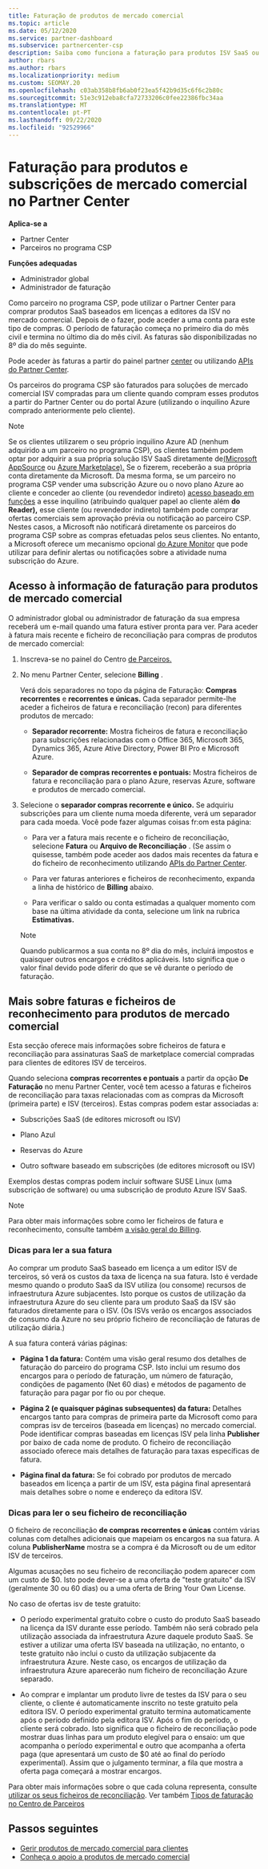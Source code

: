 ```yaml
---
title: Faturação de produtos de mercado comercial
ms.topic: article
ms.date: 05/12/2020
ms.service: partner-dashboard
ms.subservice: partnercenter-csp
description: Saiba como funciona a faturação para produtos ISV SaaS ou subscrições compradas para clientes do mercado comercial dentro do Partner Center.
author: rbars
ms.author: rbars
ms.localizationpriority: medium
ms.custom: SEOMAY.20
ms.openlocfilehash: c03ab358b8fb6ab0f23ea5f42b9d35c6f6c2b80c
ms.sourcegitcommit: 51e3c912eba8cfa72733206c0fee22386fbc34aa
ms.translationtype: MT
ms.contentlocale: pt-PT
ms.lasthandoff: 09/22/2020
ms.locfileid: "92529966"
---
```

# <a name="billing-for-commercial-marketplace-products-and-subscriptions-in-partner-center"></a>Faturação para produtos e subscrições de mercado comercial no Partner Center

**Aplica-se a**

- Partner Center
- Parceiros no programa CSP

**Funções adequadas**

- Administrador global
- Administrador de faturação

Como parceiro no programa CSP, pode utilizar o Partner Center para comprar produtos SaaS baseados em licenças a editores da ISV no mercado comercial. Depois de o fazer, pode aceder a uma conta para este tipo de compras. O período de faturação começa no primeiro dia do mês civil e termina no último dia do mês civil. As faturas são disponibilizadas no 8º dia do mês seguinte.

Pode aceder às faturas a partir do painel partner [center](https://partner.microsoft.com/dashboard/) ou utilizando [APIs do Partner Center](/partner-center/develop/).

Os parceiros do programa CSP são faturados para soluções de mercado comercial ISV compradas para um cliente quando compram esses produtos a partir do Partner Center ou do portal Azure (utilizando o inquilino Azure comprado anteriormente pelo cliente).

>[!NOTE]
>Se os clientes utilizarem o seu próprio inquilino Azure AD (nenhum adquirido a um parceiro no programa CSP), os clientes também podem optar por adquirir a sua própria solução ISV SaaS diretamente de[(Microsoft AppSource](https://appsource.microsoft.com/) ou [Azure Marketplace).](https://azuremarketplace.microsoft.com/) Se o fizerem, receberão a sua própria conta diretamente da Microsoft. Da mesma forma, se um parceiro no programa CSP vender uma subscrição Azure ou o novo plano Azure ao cliente e conceder ao cliente (ou revendedor indireto) [acesso baseado em funções](/azure/role-based-access-control/built-in-roles) a esse inquilino (atribuindo qualquer papel ao cliente além **do Reader),** esse cliente (ou revendedor indireto) também pode comprar ofertas comerciais sem aprovação prévia ou notificação ao parceiro CSP. Nestes casos, a Microsoft não notificará diretamente os parceiros do programa CSP sobre as compras efetuadas pelos seus clientes. No entanto, a Microsoft oferece um mecanismo opcional [do Azure Monitor](/azure/azure-monitor/platform/alerts-activity-log) que pode utilizar para definir alertas ou notificações sobre a atividade numa subscrição do Azure.

## <a name="access-billing-information-for-commercial-marketplace-products"></a>Acesso à informação de faturação para produtos de mercado comercial

O administrador global ou administrador de faturação da sua empresa receberá um e-mail quando uma fatura estiver pronta para ver. Para aceder à fatura mais recente e ficheiro de reconciliação para compras de produtos de mercado comercial:

1. Inscreva-se no painel do Centro [de Parceiros.](https://partner.microsoft.com/dashboard/)

2. No menu Partner Center, selecione **Billing** . 

    Verá dois separadores no topo da página de Faturação: **Compras recorrentes** e **recorrentes e únicas.** Cada separador permite-lhe aceder a ficheiros de fatura e reconciliação (recon) para diferentes produtos de mercado:

    - **Separador recorrente:** Mostra ficheiros de fatura e reconciliação para subscrições relacionadas com o Office 365, Microsoft 365, Dynamics 365, Azure Ative Directory, Power BI Pro e Microsoft Azure.

    - **Separador de compras recorrentes e pontuais:** Mostra ficheiros de fatura e reconciliação para o plano Azure, reservas Azure, software e produtos de mercado comercial.
  
3. Selecione o **separador compras recorrente e único.** Se adquiriu subscrições para um cliente numa moeda diferente, verá um separador para cada moeda. Você pode fazer algumas coisas fr:om esta página:

    - Para ver a fatura mais recente e o ficheiro de reconciliação, selecione **Fatura** ou **Arquivo de Reconciliação** . (Se assim o quisesse, também pode aceder aos dados mais recentes da fatura e do ficheiro de reconhecimento utilizando [APIs do Partner Center](/partner-center/develop/).

    - Para ver faturas anteriores e ficheiros de reconhecimento, expanda a linha de histórico de **Billing** abaixo.

    - Para verificar o saldo ou conta estimadas a qualquer momento com base na última atividade da conta, selecione um link na rubrica **Estimativas.**  

    >[!NOTE]
    > Quando publicarmos a sua conta no 8º dia do mês, incluirá impostos e quaisquer outros encargos e créditos aplicáveis. Isto significa que o valor final devido pode diferir do que se vê durante o período de faturação.

## <a name="more-about-invoices-and-recon-files-for-commercial-marketplace-products"></a>Mais sobre faturas e ficheiros de reconhecimento para produtos de mercado comercial

Esta secção oferece mais informações sobre ficheiros de fatura e reconciliação para assinaturas SaaS de marketplace comercial compradas para clientes de editores ISV de terceiros.

Quando seleciona **compras recorrentes e pontuais** a partir da opção **De Faturação** no menu Partner Center, você tem acesso a faturas e ficheiros de reconciliação para taxas relacionadas com as compras da Microsoft (primeira parte) e ISV (terceiros). Estas compras podem estar associadas a:

- Subscrições SaaS (de editores microsoft ou ISV)

- Plano Azul

- Reservas do Azure

- Outro software baseado em subscrições (de editores microsoft ou ISV)

Exemplos destas compras podem incluir software SUSE Linux (uma subscrição de software) ou uma subscrição de produto Azure ISV SaaS.

>[!NOTE]
> Para obter mais informações sobre como ler ficheiros de fatura e reconhecimento, consulte também [a visão geral do Billing](billing.md).

### <a name="tips-on-reading-your-invoice"></a>Dicas para ler a sua fatura

Ao comprar um produto SaaS baseado em licença a um editor ISV de terceiros, só verá os custos da taxa de licença na sua fatura. Isto é verdade mesmo quando o produto SaaS da ISV utiliza (ou consome) recursos de infraestrutura Azure subjacentes. Isto porque os custos de utilização da infraestrutura Azure do seu cliente para um produto SaaS da ISV são faturados diretamente para o ISV. (Os ISVs verão os encargos associados de consumo da Azure no seu próprio ficheiro de reconciliação de faturas de utilização diária.)

A sua fatura conterá várias páginas:

- **Página 1 da fatura:** Contém uma visão geral resumo dos detalhes de faturação do parceiro do programa CSP. Isto inclui um resumo dos encargos para o período de faturação, um número de faturação, condições de pagamento (Net 60 dias) e métodos de pagamento de faturação para pagar por fio ou por cheque.

- **Página 2 (e quaisquer páginas subsequentes) da fatura:** Detalhes encargos tanto para compras de primeira parte da Microsoft como para compras isv de terceiros (baseada em licenças) no mercado comercial. Pode identificar compras baseadas em licenças ISV pela linha **Publisher** por baixo de cada nome de produto. O ficheiro de reconciliação associado oferece mais detalhes de faturação para taxas específicas de fatura.

- **Página final da fatura:** Se foi cobrado por produtos de mercado baseados em licença a partir de um ISV, esta página final apresentará mais detalhes sobre o nome e endereço da editora ISV.

### <a name="tips-on-reading-your-reconciliation-file"></a>Dicas para ler o seu ficheiro de reconciliação

O ficheiro de reconciliação **de compras recorrentes e únicas** contém várias colunas com detalhes adicionais que mapeiam os encargos na sua fatura. A coluna **PublisherName** mostra se a compra é da Microsoft ou de um editor ISV de terceiros.

Algumas acusações no seu ficheiro de reconciliação podem aparecer com um custo de $0. Isto pode dever-se a uma oferta de "teste gratuito" da ISV (geralmente 30 ou 60 dias) ou a uma oferta de Bring Your Own License.

No caso de ofertas isv de teste gratuito:

- O período experimental gratuito cobre o custo do produto SaaS baseado na licença da ISV durante esse período. Também não será cobrado pela utilização associada da infraestrutura Azure daquele produto SaaS.  Se estiver a utilizar uma oferta ISV baseada na utilização, no entanto, o teste gratuito não inclui o custo da utilização subjacente da infraestrutura Azure. Neste caso, os encargos de utilização da infraestrutura Azure aparecerão num ficheiro de reconciliação Azure separado.

- Ao comprar e implantar um produto livre de testes da ISV para o seu cliente, o cliente é automaticamente inscrito no teste gratuito pela editora ISV. O período experimental gratuito termina automaticamente após o período definido pela editora ISV. Após o fim do período, o cliente será cobrado. Isto significa que o ficheiro de reconciliação pode mostrar duas linhas para um produto elegível para o ensaio: um que acompanha o período experimental e outro que acompanha a oferta paga (que apresentará um custo de $0 até ao final do período experimental). Assim que o julgamento terminar, a fila que mostra a oferta paga começará a mostrar encargos. 

Para obter mais informações sobre o que cada coluna representa, consulte [utilizar os seus ficheiros de reconciliação](use-the-reconciliation-files.md). Ver também [Tipos de faturação no Centro de Parceiros](billing-different-types.md)

## <a name="next-steps"></a>Passos seguintes

- [Gerir produtos de mercado comercial para clientes](csp-commercial-marketplace-manage.md)
- [Conheça o apoio a produtos de mercado comercial](csp-commercial-marketplace-support.md)